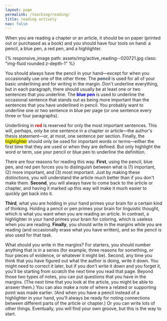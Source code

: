 ```yaml
---
layout: page
permalink: /teaching/reading/
title: reading actively
nav: false
---
```


<p>When you are reading a chapter or an article, it should be on paper (printed out or purchased as a book) and you should have four tools on hand: a pencil, a blue pen, a red pen, and a highlighter.</p>

<div class="container">
<div class="row">
	<div class="col-11">
		{% responsive_image path: assets/img/active_reading--020721.jpg class: "img-fluid rounded z-depth-1" %}
	</div>
</div>
<div class="caption">
</div>
</div>

<p>You should always have the pencil in your hand&mdash;except for when you occasionally use one of the other three. The <strong><span style="color: #34495e;">pencil</span></strong> is used for all of your basic underlining and for writing in the margin. Don't underline everything, but in each paragraph, there should usually be at least one or two sentences that you underline. The <strong><span style="color:blue">blue pen</span></strong> is used to underline the occasional sentence that stands out as being more important than the sentences that you have underlined in pencil. You probably want to underline one or two sentence in blue per page (or one sentence every three or four paragraphs).</p>

<p>Underlining in <strong><span style="color: red">red</span></strong> is reserved for only the most important sentences. This will, perhaps, only be one sentence in a chapter or article&mdash;the author's thesis statement&mdash;or, at most, one sentence per section. Finally, the <span style="background-color:yellow">highlighter</span> should only be used for important words or terms&mdash;either the first time that they are used or when they are defined. But only highlight the word or term, use your pencil or blue pen to underline the definition.</p>

<p>There are four reasons for reading this way. <strong>First</strong>, using the pencil, blue pen, and red pen forces you to distinguish between what is (1) important, (2) more important, and (3) most important. Just by making these distinctions, you will understand the article much better than if you don't make them. <strong>Second</strong>, you will always have to come back to the article or chapter, and having it marked up this way will make it much easier to quickly get back into it.</p>

<p><strong>Third</strong>, what you are holding in your hand primes your brain for a certain kind of thinking. Holding a pencil or pen primes your brain for linguistic thought, which is what you want when you are reading an article. In contrast, a highlighter in your hand primes your brain for coloring, which is useless when you are reading. <strong>Finally</strong>, you should write in the margins while you are reading (and occasionally erase what you have written), and so the pencil is also used for that task.</p>

<p>What should you write in the margins? For starters, you should number anything that is in a series (for example, three reasons for something, or four pieces of evidence, or whatever it might be). Second, any time you think that you have figured out what the author is doing, write it down. You might need to correct it later, but if you don't write it down and you forget it, you'll be starting from scratch the next time you read that page. Beyond those two types of notes, you can put questions that you have in the margins. (The next time that you look at the article, you might be able to answer them.) You can also make a note of where a related or supporting point was made earlier. (And when you have a pencil instead of a highlighter in your hand, you'll always be ready for noting connections between different parts of the article or chapter.) Or you can write lots of other things. Eventually, you will find your own groove, but this is the way to start.</p>